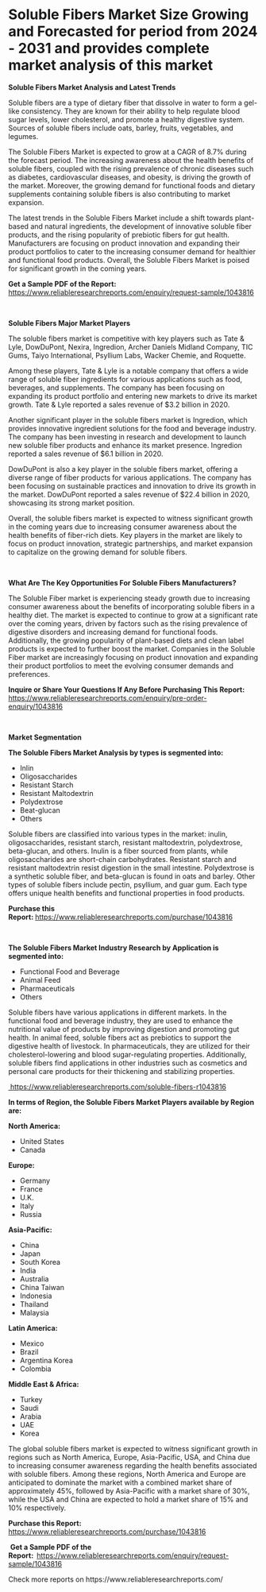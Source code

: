 <p><h1>Soluble Fibers Market Size Growing and Forecasted for period from 2024 - 2031 and provides complete market analysis of this market</h1></p><p><strong>Soluble Fibers Market Analysis and Latest Trends</strong></p>
<p><p>Soluble fibers are a type of dietary fiber that dissolve in water to form a gel-like consistency. They are known for their ability to help regulate blood sugar levels, lower cholesterol, and promote a healthy digestive system. Sources of soluble fibers include oats, barley, fruits, vegetables, and legumes.</p><p>The Soluble Fibers Market is expected to grow at a CAGR of 8.7% during the forecast period. The increasing awareness about the health benefits of soluble fibers, coupled with the rising prevalence of chronic diseases such as diabetes, cardiovascular diseases, and obesity, is driving the growth of the market. Moreover, the growing demand for functional foods and dietary supplements containing soluble fibers is also contributing to market expansion.</p><p>The latest trends in the Soluble Fibers Market include a shift towards plant-based and natural ingredients, the development of innovative soluble fiber products, and the rising popularity of prebiotic fibers for gut health. Manufacturers are focusing on product innovation and expanding their product portfolios to cater to the increasing consumer demand for healthier and functional food products. Overall, the Soluble Fibers Market is poised for significant growth in the coming years.</p></p>
<p><strong>Get a Sample PDF of the Report:&nbsp;</strong> <a href="https://www.reliableresearchreports.com/enquiry/request-sample/1043816">https://www.reliableresearchreports.com/enquiry/request-sample/1043816</a></p>
<p>&nbsp;</p>
<p><strong>Soluble Fibers Major Market Players</strong></p>
<p><p>The soluble fibers market is competitive with key players such as Tate & Lyle, DowDuPont, Nexira, Ingredion, Archer Daniels Midland Company, TIC Gums, Taiyo International, Psyllium Labs, Wacker Chemie, and Roquette. </p><p>Among these players, Tate & Lyle is a notable company that offers a wide range of soluble fiber ingredients for various applications such as food, beverages, and supplements. The company has been focusing on expanding its product portfolio and entering new markets to drive its market growth. Tate & Lyle reported a sales revenue of $3.2 billion in 2020.</p><p>Another significant player in the soluble fibers market is Ingredion, which provides innovative ingredient solutions for the food and beverage industry. The company has been investing in research and development to launch new soluble fiber products and enhance its market presence. Ingredion reported a sales revenue of $6.1 billion in 2020.</p><p>DowDuPont is also a key player in the soluble fibers market, offering a diverse range of fiber products for various applications. The company has been focusing on sustainable practices and innovation to drive its growth in the market. DowDuPont reported a sales revenue of $22.4 billion in 2020, showcasing its strong market position.</p><p>Overall, the soluble fibers market is expected to witness significant growth in the coming years due to increasing consumer awareness about the health benefits of fiber-rich diets. Key players in the market are likely to focus on product innovation, strategic partnerships, and market expansion to capitalize on the growing demand for soluble fibers.</p></p>
<p>&nbsp;</p>
<p><strong>What Are The Key Opportunities For Soluble Fibers Manufacturers?</strong></p>
<p><p>The Soluble Fiber market is experiencing steady growth due to increasing consumer awareness about the benefits of incorporating soluble fibers in a healthy diet. The market is expected to continue to grow at a significant rate over the coming years, driven by factors such as the rising prevalence of digestive disorders and increasing demand for functional foods. Additionally, the growing popularity of plant-based diets and clean label products is expected to further boost the market. Companies in the Soluble Fiber market are increasingly focusing on product innovation and expanding their product portfolios to meet the evolving consumer demands and preferences.</p></p>
<p><strong>Inquire or Share Your Questions If Any Before Purchasing This Report:</strong> <a href="https://www.reliableresearchreports.com/enquiry/pre-order-enquiry/1043816">https://www.reliableresearchreports.com/enquiry/pre-order-enquiry/1043816</a></p>
<p>&nbsp;</p>
<p><strong>Market Segmentation</strong></p>
<p><strong>The Soluble Fibers Market Analysis by types is segmented into:</strong></p>
<p><ul><li>Inlin</li><li>Oligosaccharides</li><li>Resistant Starch</li><li>Resistant Maltodextrin</li><li>Polydextrose</li><li>Beat-glucan</li><li>Others</li></ul></p>
<p><p>Soluble fibers are classified into various types in the market: inulin, oligosaccharides, resistant starch, resistant maltodextrin, polydextrose, beta-glucan, and others. Inulin is a fiber sourced from plants, while oligosaccharides are short-chain carbohydrates. Resistant starch and resistant maltodextrin resist digestion in the small intestine. Polydextrose is a synthetic soluble fiber, and beta-glucan is found in oats and barley. Other types of soluble fibers include pectin, psyllium, and guar gum. Each type offers unique health benefits and functional properties in food products.</p></p>
<p><strong>Purchase this Report:&nbsp;</strong><a href="https://www.reliableresearchreports.com/purchase/1043816">https://www.reliableresearchreports.com/purchase/1043816</a></p>
<p>&nbsp;</p>
<p><strong>The Soluble Fibers Market Industry Research by Application is segmented into:</strong></p>
<p><ul><li>Functional Food and Beverage</li><li>Animal Feed</li><li>Pharmaceuticals</li><li>Others</li></ul></p>
<p><p>Soluble fibers have various applications in different markets. In the functional food and beverage industry, they are used to enhance the nutritional value of products by improving digestion and promoting gut health. In animal feed, soluble fibers act as prebiotics to support the digestive health of livestock. In pharmaceuticals, they are utilized for their cholesterol-lowering and blood sugar-regulating properties. Additionally, soluble fibers find applications in other industries such as cosmetics and personal care products for their thickening and stabilizing properties.</p></p>
<p><a href="https://www.reliableresearchreports.com/soluble-fibers-r1043816">&nbsp;https://www.reliableresearchreports.com/soluble-fibers-r1043816</a></p>
<p><strong>In terms of Region, the Soluble Fibers Market Players available by Region are:</strong></p>
<p>
    <p> <strong> North America: </strong>
        <ul>
            <li>United States</li>
            <li>Canada</li>
        </ul>
        </p> 
    <p> <strong> Europe: </strong>
        <ul>
            <li>Germany</li>
            <li>France</li>
            <li>U.K.</li>
            <li>Italy</li>
            <li>Russia</li>
        </ul>
        </p> 
    <p> <strong> Asia-Pacific: </strong>
        <ul>
            <li>China</li>
            <li>Japan</li>
            <li>South Korea</li>
            <li>India</li>
            <li>Australia</li>
            <li>China Taiwan</li>
            <li>Indonesia</li>
            <li>Thailand</li>
            <li>Malaysia</li>
        </ul>
        </p> 
    <p> <strong> Latin America: </strong>
        <ul>
            <li>Mexico</li>
            <li>Brazil</li>
            <li>Argentina Korea</li>
            <li>Colombia</li>
        </ul>
        </p> 
    <p> <strong> Middle East & Africa: </strong>
        <ul>
            <li>Turkey</li>
            <li>Saudi</li>
            <li>Arabia</li>
            <li>UAE</li>
            <li>Korea</li>
        </ul>
    </p>
    </p>
<p><p>The global soluble fibers market is expected to witness significant growth in regions such as North America, Europe, Asia-Pacific, USA, and China due to increasing consumer awareness regarding the health benefits associated with soluble fibers. Among these regions, North America and Europe are anticipated to dominate the market with a combined market share of approximately 45%, followed by Asia-Pacific with a market share of 30%, while the USA and China are expected to hold a market share of 15% and 10% respectively.</p></p>
<p><strong>Purchase this Report: </strong><a href="https://www.reliableresearchreports.com/purchase/1043816">https://www.reliableresearchreports.com/purchase/1043816</a></p>
<p>&nbsp;<strong>Get a Sample PDF of the Report:&nbsp;&nbsp;</strong><a href="https://www.reliableresearchreports.com/enquiry/request-sample/1043816">https://www.reliableresearchreports.com/enquiry/request-sample/1043816</a></p>
<p><strong></strong></p>
<p>Check more reports on https://www.reliableresearchreports.com/</p>